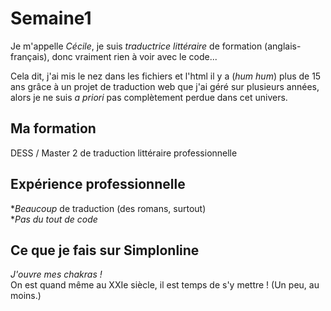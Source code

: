 # Semaine1  
Je m'appelle _Cécile_, je suis _traductrice littéraire_ de formation (anglais-français), donc vraiment rien à voir avec le code...  

Cela dit, j'ai mis le nez dans les fichiers et l'html il y a (*hum hum*) plus de 15 ans grâce à un projet de traduction web
que j'ai géré sur plusieurs années, alors je ne suis *a priori* pas complètement perdue dans cet univers.  

## Ma formation  

DESS / Master 2 de traduction littéraire professionnelle  

## Expérience professionnelle  

**Beaucoup* de traduction (des romans, surtout)  
*_Pas du tout de code_  

## Ce que je fais sur Simplonline  
_J'ouvre mes chakras !_  
On est quand même au XXIe siècle, il est temps de s'y mettre ! (Un peu, au moins.)  


